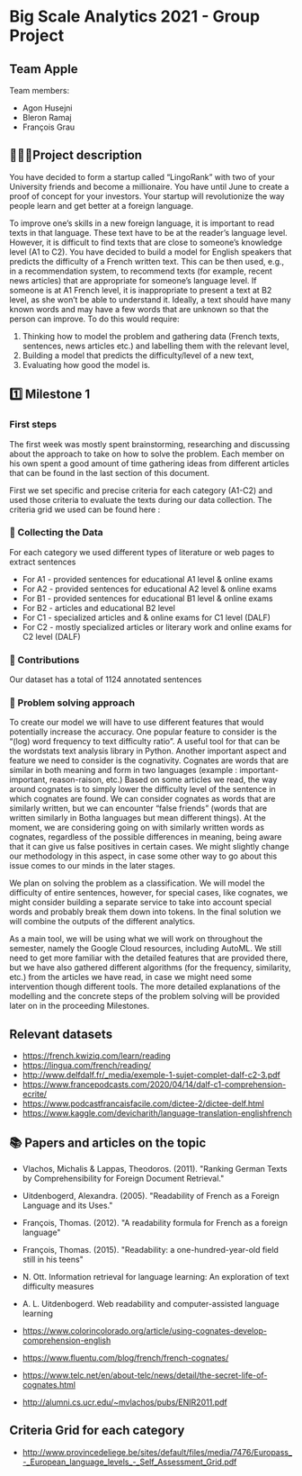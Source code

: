 # Big Scale Analytics 2021 - Group Project
## Team Apple

Team members:
- Agon Husejni
- Bleron Ramaj
- François Grau

## 🕵🏻‍♂️Project description

You have decided to form a startup called “LingoRank” with two of your University friends and become a millionaire. You have until June to create a proof of concept for your investors. Your startup will revolutionize the way people learn and get better at a foreign language.

To improve one’s skills in a new foreign language, it is important to read texts in that language. These text have to be at the reader’s language level. However, it is difficult to find texts that are close to someone’s knowledge level (A1 to C2). You have decided to build a model for English speakers that predicts the difficulty of a French written text. This can be then used, e.g., in a recommendation system, to recommend texts (for example, recent news articles) that are appropriate for someone’s language level. If someone is at A1 French level, it is inappropriate to present a text at B2 level, as she won’t be able to understand it. Ideally, a text should have many known words and may have a few words that are unknown so that the person can improve.
To do this would require:
1. Thinking how to model the problem and gathering data (French texts, sentences, news articles etc.) and labelling them with the relevant level,
2. Building a model that predicts the difficulty/level of a new text,
3. Evaluating how good the model is.


## 1️⃣ Milestone 1
### First steps
The first week was mostly spent brainstorming, researching and discussing about the approach to take on how to solve the problem. Each member on his own spent a good amount of time gathering ideas from different articles that can be found in the last section of this document.

First we set specific and precise criteria for each category (A1-C2) and used those criteria to evaluate the texts during our data collection. The criteria grid we used can be found here :

### 💾 Collecting the Data
For each category we used different types of literature or web pages to extract sentences
- For A1 - provided sentences for educational A1 level & online exams
- For A2 - provided sentences for educational A2 level & online exams
- For B1 - provided sentences for educational B1 level & online exams
- For B2 - articles and educational B2 level 
- For C1 - specialized articles and & online exams for C1 level (DALF)
- For C2 - mostly specialized articles or literary work and online exams for C2 level (DALF)

### 📄 Contributions 
Our dataset has a total of 1124 annotated sentences 

### 💭 Problem solving approach
To create our model we will have to use different features that would potentially increase the accuracy. One popular feature to consider is the “(log) word frequency to text difficulty ratio”. A useful tool for that can be the wordstats text analysis library in Python.
Another important aspect and feature we need to consider is the cognativity. Cognates are words that are similar in both meaning and form in two languages (example : important-important, reason-raison, etc.) Based on some articles we read, the way around cognates is to simply lower the difficulty level of the sentence in which cognates are found. We can consider cognates as words that are similarly written, but we can encounter “false friends” (words that are written similarly in Botha languages but mean different things). At the moment, we are considering going on with similarly written words as cognates, regardless of the possible differences in meaning, being aware that it can give us false positives in certain cases. We might slightly change our methodology in this aspect, in case some other way to go about this issue comes to our minds in the later stages.

We plan on solving the problem as a classification. We will model the difficulty of entire sentences, however, for special cases, like cognates, we might consider building a separate service to take into account special words and probably break them down into tokens. In the final solution we will  combine the outputs of the different analytics.

As a main tool, we will be using what we will work on throughout the semester, namely the Google Cloud resources, including AutoML. We still need to get more familiar with the detailed features that are provided there, but we have also gathered different algorithms (for the frequency, similarity, etc.) from the articles we have read, in case we might need some intervention though different tools.
The more detailed explanations of the modelling and the concrete steps of the problem solving will be provided later on in the proceeding Milestones.


## Relevant datasets 
- https://french.kwiziq.com/learn/reading
- https://lingua.com/french/reading/
- http://www.delfdalf.fr/_media/exemple-1-sujet-complet-dalf-c2-3.pdf
- https://www.francepodcasts.com/2020/04/14/dalf-c1-comprehension-ecrite/
- https://www.podcastfrancaisfacile.com/dictee-2/dictee-delf.html
- https://www.kaggle.com/devicharith/language-translation-englishfrench


## 📚 Papers and articles on the topic
- Vlachos, Michalis & Lappas, Theodoros. (2011). "Ranking German Texts by Comprehensibility for Foreign Document Retrieval."
- Uitdenbogerd, Alexandra. (2005). "Readability of French as a Foreign Language and its Uses." 
- François, Thomas. (2012). "A readability formula for French as a foreign language"
- François, Thomas. (2015). "Readability: a one-hundred-year-old field still in his teens"
- N. Ott. Information retrieval for language learning: An exploration of text difficulty measures
- A. L. Uitdenbogerd. Web readability and computer-assisted language learning

- https://www.colorincolorado.org/article/using-cognates-develop-comprehension-english
- https://www.fluentu.com/blog/french/french-cognates/
- https://www.telc.net/en/about-telc/news/detail/the-secret-life-of-cognates.html
- http://alumni.cs.ucr.edu/~mvlachos/pubs/ENIR2011.pdf
 

## Criteria Grid for each category
- http://www.provincedeliege.be/sites/default/files/media/7476/Europass_-_European_language_levels_-_Self_Assessment_Grid.pdf
